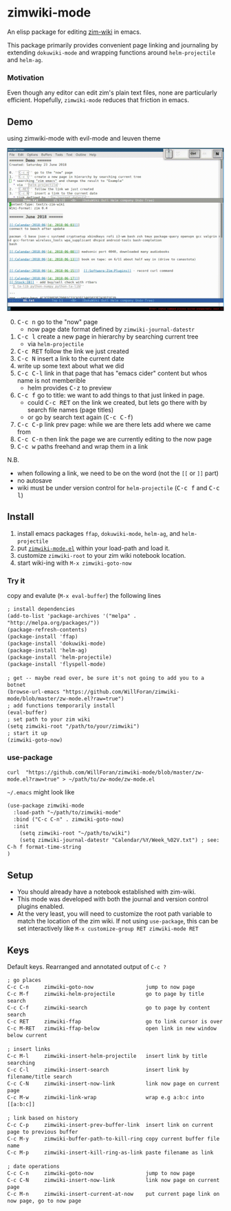 # zimwiki-mode
An elisp package for editing [zim-wiki](http://zim-wiki.org) in emacs.

This package primarily provides convenient page linking and journaling by extending `dokuwiki-mode` and wrapping functions around `helm-projectile` and `helm-ag`.

### Motivation
Even though any editor can edit zim's plain text files, none are particularly efficient. Hopefully, `zimwiki-mode` reduces that friction in emacs.

## Demo
using zimwiki-mode with evil-mode and leuven theme

![demo gif](demo.gif?raw=true) 

  0. <kbd>C-c n</kbd> go to the "now" page
     * now page date format defined by `zimwiki-journal-datestr`
  1. <kbd>C-c l</kbd> create a new page in hierarchy by searching current tree 
     * via `helm-projectile`
  2. <kbd>C-c RET</kbd> follow the link we just created
  3. <kbd>C-c N</kbd> insert a link to the current date 
  4. write up some text about what we did
  5. <kbd>C-c C-l</kbd> link in that page that has "emacs cider" content but whos name is not memberible
     * helm provides <kbd>C-z</kbd> to preview
  6. <kbd>C-c f</kbd> go to title: we want to add things to that just linked in page.
     * could <kbd>C-c RET</kbd> on the link we created, but lets go there with by search file names (page titles)
     * or go by search text again (<kbd>C-c C-f</kbd>)
  7. <kbd>C-c C-p</kbd> link prev page: while we are there lets add where we came from
  8. <kbd>C-c C-n</kbd> then link the page we are currently editing to the now page
  9. <kbd>C-c w</kbd> paths freehand and wrap them in a link

N.B.
  * when following a link, we need to be on the word (not the `[[` or `]]` part)
  * no autosave
  * wiki must be under version control for `helm-projectile` (<kbd>C-c f</kbd> and <kbd>C-c l</kbd>)

## Install
1. install emacs packages `ffap`, `dokuwiki-mode`, `helm-ag`, and `helm-projectile`
2. put [`zimwiki-mode.el`](zw-mode.el?raw=true) within your load-path and load it.
3. customize `zimwiki-root` to your zim wiki notebook location.
4. start wiki-ing with `M-x zimwiki-goto-now`


### Try it 
copy and evalute (`M-x eval-buffer`) the following lines
```elisp
; install dependencies
(add-to-list 'package-archives '("melpa" . "http://melpa.org/packages/"))
(package-refresh-contents)
(package-install 'ffap)
(package-install 'dokuwiki-mode)
(package-install 'helm-ag)
(package-install 'helm-projectile) 
(package-install 'flyspell-mode) 

; get -- maybe read over, be sure it's not going to add you to a botnet
(browse-url-emacs "https://github.com/WillForan/zimwiki-mode/blob/master/zw-mode.el?raw=true")
; add functions temporarily install
(eval-buffer)
; set path to your zim wiki
(setq zimwiki-root "/path/to/your/zimwiki")
; start it up
(zimwiki-goto-now)
```

### use-package 
```
curl  "https://github.com/WillForan/zimwiki-mode/blob/master/zw-mode.el?raw=true" > ~/path/to/zw-mode/zw-mode.el
```

`~/.emacs` might look like

```elisp
(use-package zimwiki-mode
  :load-path "~/path/to/zimwiki-mode"
  :bind ("C-c C-n" . zimwiki-goto-now)
  :init 
    (setq zimwiki-root "~/path/to/wiki")
    (setq zimwiki-journal-datestr "Calendar/%Y/Week_%02V.txt") ; see: C-h f format-time-string
)
```


## Setup

 * You should already have a notebook established with zim-wiki. 
 * This mode was developed with both the journal and version control plugins enabled.
 * At the very least, you will need to customize the root path variable to match the location of the zim wiki. If not using `use-package`, this can be set interactively like `M-x customize-group RET zimwiki-mode RET`

## Keys
Default keys. Rearranged and annotated output of `C-c ?`

```
; go places
C-c C-n		zimwiki-goto-now                 jump to now page
C-c M-f		zimwiki-helm-projectile          go to page by title search
C-c C-f		zimwiki-search                   go to page by content search
C-c RET		zimwiki-ffap                     go to link cursor is over
C-c M-RET	zimwiki-ffap-below               open link in new window below current

; insert links
C-c M-l		zimwiki-insert-helm-projectile   insert link by title searching
C-c C-l		zimwiki-insert-search            insert link by filename/title search
C-c C-N		zimwiki-insert-now-link          link now page on current page
C-c M-w		zimwiki-link-wrap                wrap e.g a:b:c into [[a:b:c]]

; link based on history
C-c C-p		zimwiki-insert-prev-buffer-link  insert link on current page to previous buffer
C-c M-y		zimwiki-buffer-path-to-kill-ring copy current buffer file name
C-c M-p		zimwiki-insert-kill-ring-as-link paste filename as link

; date operations
C-c C-n		zimwiki-goto-now                 jump to now page
C-c C-N		zimwiki-insert-now-link          link now page on current page
C-c M-n		zimwiki-insert-current-at-now    put current page link on now page, go to now page
```
